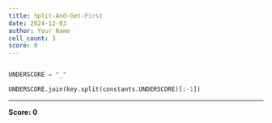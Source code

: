 ```yaml
---
title: Split-And-Get-First
date: 2024-12-03
author: Your Name
cell_count: 3
score: 0
---
```


```python

```


```python
UNDERSCORE = "_"
```


```python
UNDERSCORE.join(key.split(constants.UNDERSCORE)[:-1])
```


---
**Score: 0**